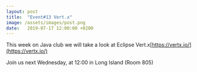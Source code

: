 ```yaml
---
layout: post
title:  "Event#13 Vert.x"
image: /assets/images/post.png
date:   2019-07-17 12:00:00 +0200
---
```

This week on Java club we will take a look at Eclipse Vert.x[https://vertx.io/](https://vertx.io/)

Join us next Wednesday, at 12:00 in Long Island (Room 805)